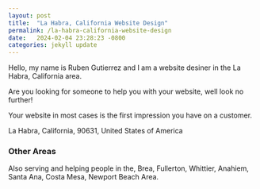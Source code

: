 ```yaml
---
layout: post
title:  "La Habra, California Website Design"
permalink: /la-habra-california-website-design
date:   2024-02-04 23:28:23 -0800
categories: jekyll update
---
```


Hello, my name is Ruben Gutierrez and I am a website desiner in the La Habra, California area.

Are you looking for someone to help you with your website, well look no further!

Your website in most cases is the first impression you have on a customer.

La Habra, California, 90631, United States of America

### Other Areas
Also serving and helping people in the, Brea, Fullerton, Whittier, Anahiem, Santa Ana, Costa Mesa, Newport Beach Area.